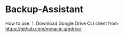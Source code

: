 # Backup-Assistant

How to use:
	1. Download Google Drive CLI client from https://github.com/mmaciula/gdrive.
